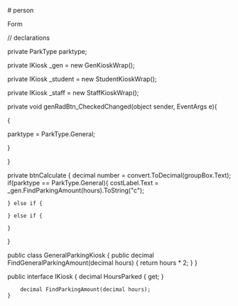 <p># person

<p>Form

<p>// declarations
<p>private ParkType parktype;
<p>private IKiosk _gen = new GenKioskWrap();
<p>private IKiosk _student = new StudentKioskWrap();
<p>private IKiosk _staff = new StaffKioskWrap();


<p>private void genRadBtn_CheckedChanged(object sender, EventArgs e){
       <p> {
     <p>       parktype = ParkType.General;
    <p>    }
<p>}


private btnCalculate {
	decimal number = convert.ToDecimal(groupBox.Text);
	if(parktype == ParkType.General){
		costLabel.Text = _gen.FindParkingAmount(hours).ToString("c");

	} else if {

	} else if {

	}
}
<p 
public class GenKioskWrap : IKiosk
	public decimal FindParkingAmount(decimal hours)
        {
            return _generalParkingKiosk.FindGeneralParkingAmount(hours);
        }	

public class GeneralParkingKiosk
    {
        public decimal FindGeneralParkingAmount(decimal hours)
        {
            return hours * 2;
        }
    }
		
public interface IKiosk
    {
        decimal HoursParked { get; }

        decimal FindParkingAmount(decimal hours);
    }
</p>
